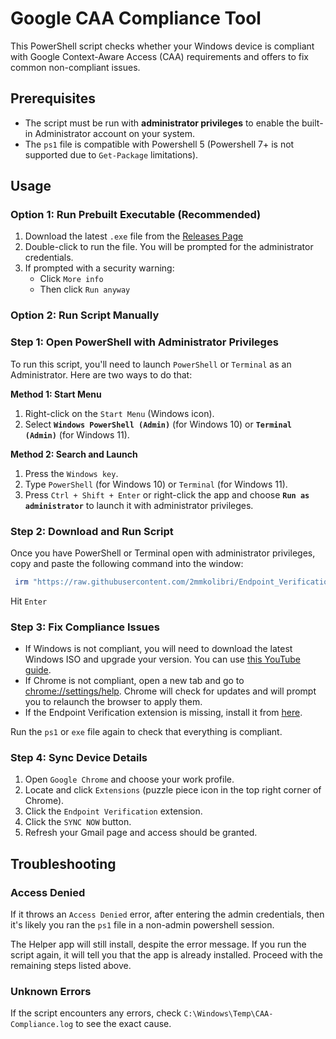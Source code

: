 # Google CAA Compliance Tool

This PowerShell script checks whether your Windows device is compliant with Google Context-Aware Access (CAA) requirements and offers to fix common non-compliant issues.

## Prerequisites

- The script must be run with **administrator privileges** to enable the built-in Administrator account on your system.
- The `ps1` file is compatible with Powershell 5 (Powershell 7+ is not supported due to `Get-Package` limitations).

## Usage

### **Option 1: Run Prebuilt Executable (Recommended)**

1. Download the latest `.exe` file from the [Releases Page](https://github.com/2mmkolibri/Endpoint_Verification/releases/tag/v1.0.0)
2. Double-click to run the file. You will be prompted for the administrator credentials.
3. If prompted with a security warning:
   - Click `More info`
   - Then click `Run anyway`

### **Option 2: Run Script Manually**

### Step 1: Open PowerShell with Administrator Privileges

To run this script, you'll need to launch `PowerShell` or `Terminal` as an Administrator. Here are two ways to do that:

**Method 1: Start Menu**

1. Right-click on the `Start Menu` (Windows icon).
2. Select **`Windows PowerShell (Admin)`** (for Windows 10) or **`Terminal (Admin)`** (for Windows 11).

**Method 2: Search and Launch**

1. Press the `Windows key`.
2. Type `PowerShell` (for Windows 10) or `Terminal` (for Windows 11).
3. Press `Ctrl + Shift + Enter` or right-click the app and choose **`Run as administrator`** to launch it with administrator privileges.

### Step 2: Download and Run Script

Once you have PowerShell or Terminal open with administrator privileges, copy and paste the following command into the window:

```powershell
 irm "https://raw.githubusercontent.com/2mmkolibri/Endpoint_Verification/feature/caa-compliance/CAA-ComplianceTool.ps1" | iex
```
Hit `Enter`

###  Step 3: Fix Compliance Issues

- If Windows is not compliant, you will need to download the latest Windows ISO and upgrade your version. You can use [this YouTube guide](https://youtu.be/dofyWO7msDA?t=689).
- If Chrome is not compliant, open a new tab and go to [chrome://settings/help](chrome://settings/help). Chrome will check for updates and will prompt you to relaunch the browser to apply them.
- If the Endpoint Verification extension is missing, install it from [here](https://chromewebstore.google.com/detail/endpoint-verification/callobklhcbilhphinckomhgkigmfocg).

Run the `ps1` or `exe` file again to check that everything is compliant.

### Step 4: Sync Device Details

1. Open `Google Chrome` and choose your work profile.
2. Locate and click `Extensions` (puzzle piece icon in the top right corner of Chrome).
3. Click the `Endpoint Verification` extension.
4. Click the `SYNC NOW` button.
5. Refresh your Gmail page and access should be granted.

## Troubleshooting

### Access Denied
If it throws an `Access Denied` error, after entering the admin credentials, then it's likely you ran the `ps1` file in a non-admin powershell session.

The Helper app will still install, despite the error message. If you run the script again, it will tell you that the app is already installed. Proceed with the remaining steps listed above.

### Unknown Errors
If the script encounters any errors, check `C:\Windows\Temp\CAA-Compliance.log` to see the exact cause.
